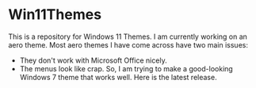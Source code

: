 # Win11Themes
This is a repository for Windows 11 Themes. I am currently working on an aero theme. Most aero themes I have come across have two main issues:
* They don't work with Microsoft Office nicely.
* The menus look like crap.
So, I am trying to make a good-looking Windows 7 theme that works well. Here is the latest release.
